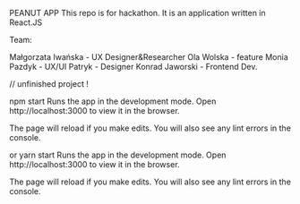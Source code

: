 PEANUT APP
This repo is for hackathon. It is an application written in React.JS

Team:

Małgorzata Iwańska - UX Designer&Researcher
Ola Wolska - feature
Monia Pazdyk - UX/UI
Patryk - Designer
Konrad Jaworski - Frontend Dev.

// unfinished project !

npm start
Runs the app in the development mode.
Open http://localhost:3000 to view it in the browser.

The page will reload if you make edits.
You will also see any lint errors in the console.

or
yarn start
Runs the app in the development mode.
Open http://localhost:3000 to view it in the browser.

The page will reload if you make edits.
You will also see any lint errors in the console.
